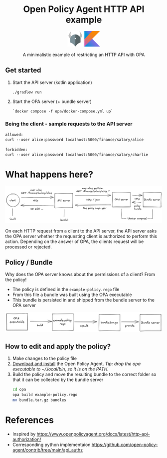 <div style="text-align: center;">

# Open Policy Agent HTTP API example

<a href="https://www.openpolicyagent.org/"><img src="docs/opa-logo.png" alt="Open Policy Agent" width="50" /></a>
<a href="https://kotlinlang.org/"><img src="docs/kotlin-logo.png" alt="Kotlin" width="50" /></a>

A minimalistic example of restricting an HTTP API with OPA

</div>


## Get started

1. Start the API server (kotlin application)
   ```
   ./gradlew run
   ```
2. Start the OPA server (+ bundle server)
    ```
    `docker compose -f opa/docker-compose.yml up`
    ```  


### Being the client - sample requests to the API server

```
allowed:
curl --user alice:password localhost:5000/finance/salary/alice

forbidden:
curl --user alice:password localhost:5000/finance/salary/charlie
```

# What happens here?

![](docs/opa_flow.png)

On each HTTP request from a client to the API server, 
the API server asks the OPA server whether the requesting client
is authorized to perform this action.
Depending on the answer of OPA, 
the clients request will be processed or rejected.  


## Policy / Bundle

Why does the OPA server knows about the permissions of a client?
From the policy!

- The policy is defined in the `example-policy.rego` file
- From this file a bundle was built using the OPA executable
- This bundle is persisted in and shipped from the bundle server to the OPA server

![](docs/opa_build.png)


## How to edit and apply the policy?

1. Make changes to the policy file
2. [Download and install](https://www.openpolicyagent.org/docs/v0.11.0/get-started/) the Open Policy Agent. *Tip: drop the opa executable to ~/.local/bin, so it is on the PATH.*
3. Build the policy and move the resulting bundle to the correct folder so that it can be collected by the bundle server
    ```sh
    cd opa
    opa build example-policy.rego
    mv bundle.tar.gz bundles
    ```


# References

- Inspired by https://www.openpolicyagent.org/docs/latest/http-api-authorization/
- Corresponding python implementaion https://github.com/open-policy-agent/contrib/tree/main/api_authz
